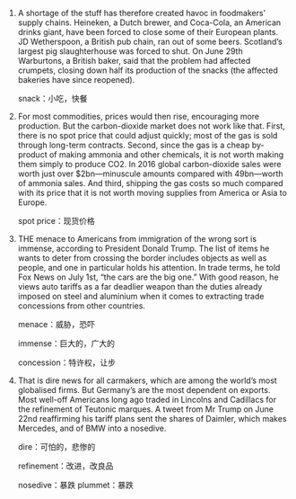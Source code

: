 1. A shortage of the stuff has therefore created havoc in foodmakers’ supply chains. Heineken, a Dutch brewer, and Coca-Cola, an American drinks giant, have been forced to close some of their European plants. JD Wetherspoon, a British pub chain, ran out of some beers. Scotland’s largest pig slaughterhouse was forced to shut. On June 29th Warburtons, a British baker, said that the problem had affected crumpets, closing down half its production of the snacks (the affected bakeries have since reopened).

   snack：小吃，快餐

   

2. For most commodities, prices would then rise, encouraging more production. But the carbon-dioxide market does not work like that. First, there is no spot price that could adjust quickly; most of the gas is sold through long-term contracts. Second, since the gas is a cheap by-product of making ammonia and other chemicals, it is not worth making them simply to produce CO2. In 2016 global carbon-dioxide sales were worth just over $2bn—minuscule  amounts  compared with 49bn—worth of ammonia sales. And third, shipping the gas costs so much compared with its price that it is not worth moving supplies from America or Asia to Europe.

   spot price：现货价格

   

3. THE menace to Americans from immigration of the wrong sort is immense, according to President Donald Trump. The list of items he wants to deter from crossing the border includes objects as well as people, and one in particular holds his attention. In trade terms, he told Fox News on July 1st, “the cars are the big one.” With good reason, he views auto tariffs as a far deadlier weapon than the duties already imposed on steel and aluminium when it comes to extracting trade concessions from other countries.

   menace：威胁，恐吓

   immense：巨大的，广大的

   concession：特许权，让步

   

4. That is dire news for all carmakers, which are among the world’s most globalised firms. But Germany’s are the most dependent on exports. Most well-off Americans long ago traded in Lincolns and Cadillacs for the refinement of Teutonic marques. A tweet from Mr Trump on June 22nd reaffirming his tariff plans sent the shares of Daimler, which makes Mercedes, and of BMW into a nosedive. 

   dire：可怕的，悲惨的

   refinement：改进，改良品

   nosedive：暴跌    plummet：暴跌